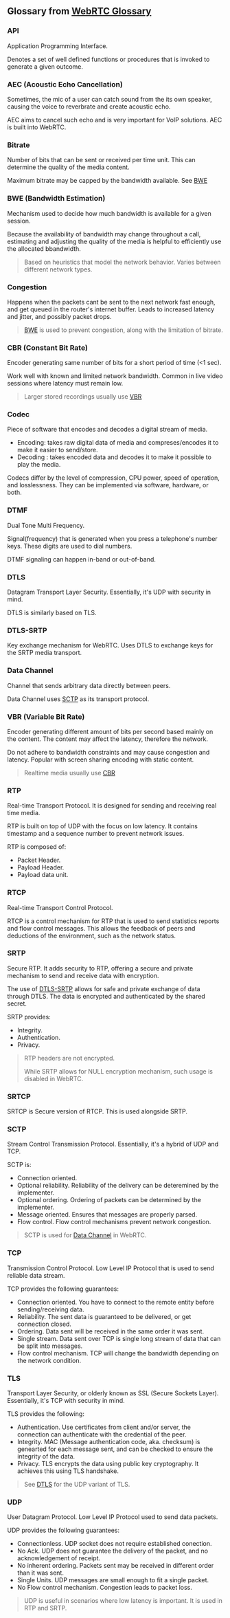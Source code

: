 ## Glossary from [WebRTC Glossary](https://www.webrtcglossary.com)

### API
Application Programming Interface. 

Denotes a set of well defined functions or procedures that is invoked to generate a given outcome. 

### AEC (Acoustic Echo Cancellation)
Sometimes, the mic of a user can catch sound from the its own speaker, causing the voice to reverbrate and create acoustic echo. 

AEC aims to cancel such echo and is very important for VoIP solutions. AEC is built into WebRTC.

### Bitrate
Number of bits that can be sent or received per time unit. This can determine the quality of the media content. 

Maximum bitrate may be capped by the bandwidth available. See [BWE](#bwe-bandwidth-estimation)

### BWE (Bandwidth Estimation)
Mechanism used to decide how much bandwidth is available for a given session. 

Because the availability of bandwidth may  change throughout a call, estimating and adjusting the quality of the media is helpful to efficiently use the allocated bbandwidth. 

> Based on heuristics that model the network behavior. Varies between different network types. 

### Congestion
Happens when the packets cant be sent to the next network fast enough, and get queued in the router's internet buffer. Leads to increased latency and jitter, and possibly packet drops. 

> [BWE](#bwe-bandwidth-estimation) is used to prevent congestion, along with the limitation of bitrate. 

### CBR (Constant Bit Rate)
Encoder generating same number of bits for a short period of time (<1 sec).

Work well with known and limited network bandwidth. Common in live video sessions where latency must remain low. 

> Larger stored recordings usually use [VBR](#vbr-variable-bit-rate)

### Codec
Piece of software that encodes and decodes a digital stream of media. 
- Encoding: takes raw digital data of media and compreses/encodes it to make it easier to send/store. 
- Decoding : takes encoded data and decodes it to make it possible to play the media. 

Codecs differ by the level of compression, CPU power, speed of operation, and losslessness. They can be implemented via software, hardware, or both. 

### DTMF
Dual Tone Multi Frequency.

Signal(frequency) that is generated when you press a telephone's number keys. These digits are used to dial numbers.

DTMF signaling can happen in-band or out-of-band.

### DTLS
Datagram Transport Layer Security. Essentially, it's UDP with security in mind. 

DTLS is similarly based on TLS. 

### DTLS-SRTP
Key exchange mechanism for WebRTC. Uses DTLS to exchange keys for the SRTP media transport. 

### Data Channel
Channel that sends arbitrary data directly between peers. 

Data Channel uses [SCTP](#sctp) as its transport protocol. 

### VBR (Variable Bit Rate)
Encoder generating different amount of bits per second based mainly on the content. The content may affect the latency, therefore the network.  

Do not adhere to bandwidth constraints and may cause congestion and latency. Popular with screen sharing encoding with static content.  

> Realtime media usually use [CBR](#cbr-constant-bit-rate)

### RTP
Real-time Transport Protocol. It is designed for sending and receiving real time media. 

RTP is built on top of UDP with the focus on low latency. It contains timestamp and a sequence number to prevent network issues.   

RTP is composed of: 
- Packet Header.
- Payload Header. 
- Payload data unit.

### RTCP
Real-time Transport Control Protocol. 

RTCP is a control mechanism for RTP that is used to send statistics reports and flow control messages. This allows the feedback of peers and deductions of the environment, such as the network status. 

### SRTP 
Secure RTP. It adds security to RTP, offering a secure and private mechanism to send and receive data with encryption. 

The use of [DTLS-SRTP](#dtls-srtp) allows for safe and private exchange of data through DTLS. The data is encrypted and authenticated by the shared secret.  

SRTP provides: 
- Integrity. 
- Authentication.
- Privacy. 

> RTP headers are not encrypted.
> 
> While SRTP allows for NULL encryption mechanism, such usage is disabled in WebRTC.

### SRTCP
SRTCP is Secure version of RTCP. This is used alongside SRTP.

### SCTP
Stream Control Transmission Protocol. Essentially, it's a hybrid of UDP and TCP. 

SCTP is: 
- Connection oriented. 
- Optional reliability. Reliability of the delivery can be deteremined by the implementer. 
- Optional ordering. Ordering of packets can be determined by the implementer. 
- Message oriented. Ensures that messages are properly parsed.
- Flow control. Flow control mechanisms prevent network congestion. 

> SCTP is used for [Data Channel](#data-channel) in WebRTC.

### TCP
Transmission Control Protocol. Low Level IP Protocol that is used to send reliable data stream.

TCP provides the following guarantees:
- Connection oriented. You have to connect to the remote entity before sending/receiving data. 
- Reliability. The sent data is guaranteed to be delivered, or get connection closed. 
- Ordering. Data sent will be received in the same order it was sent. 
- Single stream. Data sent over TCP is single long stream of data that can be split into messages. 
- Flow control mechanism. TCP will change the bandwidth depending on the network condition. 

### TLS
Transport Layer Security, or olderly known as SSL (Secure Sockets Layer). Essentially, it's TCP with security in mind. 

TLS provides the following:
- Authentication. Use certificates from client and/or server, the connection can authenticate with the credential of the peer. 
- Integrity. MAC (Message authentication code, aka. checksum) is genearted for each message sent, and can be checked to ensure the integrity of the data. 
- Privacy. TLS encrypts the data using public key cryptography. It achieves this using TLS handshake. 

> See [DTLS](#dtls) for the UDP variant of TLS.

### UDP
User Datagram Protocol. Low Level IP Protocol used to send data packets. 

UDP provides the following guarantees:
- Connectionless. UDP socket does not require established conection. 
- No Ack. UDP does not guarantee the delivery of the packet, and no acknowledgement of receipt. 
- No inherent ordering. Packets sent may be received in different order than it was sent. 
- Single Units. UDP messages are small enough to fit a single packet. 
- No Flow control mechanism. Congestion leads to packet loss. 

> UDP is useful in scenarios where low latency is important. It is used in RTP and SRTP. 
